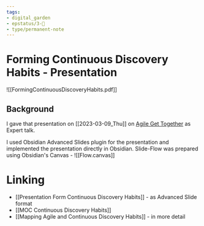 ```yaml
---
tags: 
- digital_garden
- epstatus/3-🌳
- type/permanent-note
---
```

# Forming Continuous Discovery Habits - Presentation


![[FormingContinuousDiscoveryHabits.pdf]]
## Background
I gave that presentation on [[2023-03-09_Thu]] on [Agile Get Together](https://www.agile-gt.com/details-registrierung/how-to-form-continuous-discovery-habits-at-blinkist-expert-talk) as Expert talk.

I used Obsidian Advanced Slides plugin for the presentation and implemented the presentation directly in Obsidian. Slide-Flow was prepared using Obsidian's Canvas - ![[Flow.canvas]]

# Linking
* [[Presentation Form Continuous Discovery Habits]] - as Advanced Slide format
* [[MOC Continuous Discovery Habits]]
* [[Mapping Agile and Continuous Discovery Habits]] - in more detail


